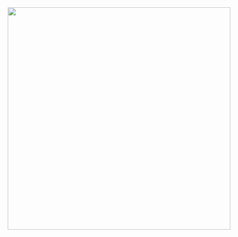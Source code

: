 <div align="center">
<img src="https://user-images.githubusercontent.com/73259410/135737134-e892bb92-2aa3-4941-85c8-ad5d573cdf2e.png" width="500em">
</div>
